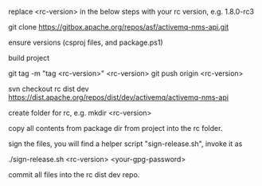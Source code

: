 
replace \<rc-version\> in the below steps with your rc version, e.g. 1.8.0-rc3

git clone https://gitbox.apache.org/repos/asf/activemq-nms-api.git

ensure versions (csproj files, and package.ps1)

build project

git tag -m "tag \<rc-version\>" \<rc-version\>
git push origin \<rc-version\>

svn checkout rc dist dev https://dist.apache.org/repos/dist/dev/activemq/activemq-nms-api

create folder for rc, e.g. mkdir \<rc-version\>

copy all contents from package dir from project into the rc folder.

sign the files, you will find a helper script "sign-release.sh", invoke it as

 ./sign-release.sh \<rc-version\> \<your-gpg-password\>
 
commit all files into the rc dist dev repo.




